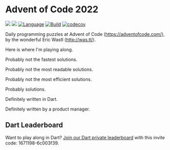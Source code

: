 # Advent of Code 2022

![](https://img.shields.io/badge/day%20📅-6-blue)
![](https://img.shields.io/badge/stars%20⭐-12-yellow)
[![Language](https://img.shields.io/badge/language-Dart-blue.svg)](https://dart.dev)
[![Build](https://github.com/timsneath/advent-of-code-2022/actions/workflows/build.yml/badge.svg)](https://github.com/timsneath/advent-of-code-2022/actions/workflows/build.yml)
[![codecov](https://codecov.io/gh/timsneath/advent-of-code-2022/branch/main/graph/badge.svg?token=KuWixof02N)](https://codecov.io/gh/timsneath/advent-of-code-2022)

Daily programming puzzles at Advent of Code (<https://adventofcode.com/>), by the wonderful Eric Wastl (<http://was.tl/>).

Here is where I'm playing along.

Probably not the fastest solutions.

Probably not the most readable solutions.

Probably not the most efficient solutions.

Probably solutions.

Definitely written in Dart.

Definitely written by a product manager.

## Dart Leaderboard

Want to play along in Dart? [Join our Dart private leaderboard](https://adventofcode.com/2022/leaderboard/private) with this invite code: 1671198-6c003f39.
